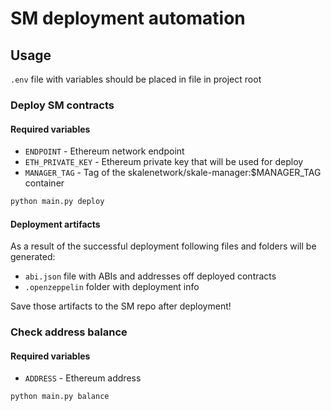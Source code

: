 # SM deployment automation

## Usage

`.env` file with variables should be placed in file in project root

### Deploy SM contracts

#### Required variables

- `ENDPOINT` - Ethereum network endpoint
- `ETH_PRIVATE_KEY` - Ethereum private key that will be used for deploy
- `MANAGER_TAG` - Tag of the skalenetwork/skale-manager:$MANAGER_TAG container

```bash
python main.py deploy
```

#### Deployment artifacts

As a result of the successful deployment following files and folders will be generated:

- `abi.json` file with ABIs and addresses off deployed contracts
- `.openzeppelin` folder with deployment info

Save those artifacts to the SM repo after deployment!

### Check address balance

#### Required variables

- `ADDRESS` - Ethereum address

```bash
python main.py balance
```
